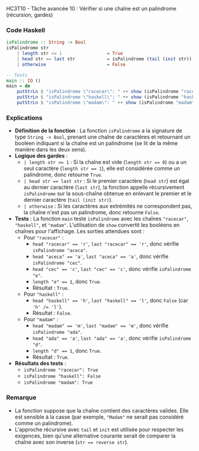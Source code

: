 HC3T10 - Tâche avancée 10 : Vérifier si une chaîne est un palindrome (récursion, gardes)

### Code Haskell
```haskell
isPalindrome :: String -> Bool
isPalindrome str
    | length str <= 1                 = True
    | head str == last str            = isPalindrome (tail (init str))
    | otherwise                       = False

-- Tests
main :: IO ()
main = do
    putStrLn $ "isPalindrome \"racecar\": " ++ show (isPalindrome "racecar")  -- Affiche "isPalindrome \"racecar\": True"
    putStrLn $ "isPalindrome \"haskell\": " ++ show (isPalindrome "haskell")  -- Affiche "isPalindrome \"haskell\": False"
    putStrLn $ "isPalindrome \"madam\": " ++ show (isPalindrome "madam")      -- Affiche "isPalindrome \"madam\": True"
```

### Explications
- **Définition de la fonction** : La fonction `isPalindrome` a la signature de type `String -> Bool`, prenant une chaîne de caractères et retournant un booléen indiquant si la chaîne est un palindrome (se lit de la même manière dans les deux sens).
- **Logique des gardes** :
  - `| length str <= 1` : Si la chaîne est vide (`length str == 0`) ou a un seul caractère (`length str == 1`), elle est considérée comme un palindrome, donc retourne `True`.
  - `| head str == last str` : Si le premier caractère (`head str`) est égal au dernier caractère (`last str`), la fonction appelle récursivement `isPalindrome` sur la sous-chaîne obtenue en enlevant le premier et le dernier caractère (`tail (init str)`).
  - `| otherwise` : Si les caractères aux extrémités ne correspondent pas, la chaîne n'est pas un palindrome, donc retourne `False`.
- **Tests** : La fonction `main` teste `isPalindrome` avec les chaînes `"racecar"`, `"haskell"`, et `"madam"`. L'utilisation de `show` convertit les booléens en chaînes pour l'affichage. Les sorties attendues sont :
  - Pour `"racecar"` :
    - `head "racecar" == 'r'`, `last "racecar" == 'r'`, donc vérifie `isPalindrome "aceca"`.
    - `head "aceca" == 'a'`, `last "aceca" == 'a'`, donc vérifie `isPalindrome "cec"`.
    - `head "cec" == 'c'`, `last "cec" == 'c'`, donc vérifie `isPalindrome "e"`.
    - `length "e" == 1`, donc `True`.
    - Résultat : `True`.
  - Pour `"haskell"` :
    - `head "haskell" == 'h'`, `last "haskell" == 'l'`, donc `False` (car `'h' /= 'l'`).
    - Résultat : `False`.
  - Pour `"madam"` :
    - `head "madam" == 'm'`, `last "madam" == 'm'`, donc vérifie `isPalindrome "ada"`.
    - `head "ada" == 'a'`, `last "ada" == 'a'`, donc vérifie `isPalindrome "d"`.
    - `length "d" == 1`, donc `True`.
    - Résultat : `True`.
- **Résultats des tests** :
  - `isPalindrome "racecar": True`
  - `isPalindrome "haskell": False`
  - `isPalindrome "madam": True`

### Remarque
- La fonction suppose que la chaîne contient des caractères valides. Elle est sensible à la casse (par exemple, `"Madam"` ne serait pas considéré comme un palindrome).
- L'approche récursive avec `tail` et `init` est utilisée pour respecter les exigences, bien qu'une alternative courante serait de comparer la chaîne avec son inverse (`str == reverse str`).
